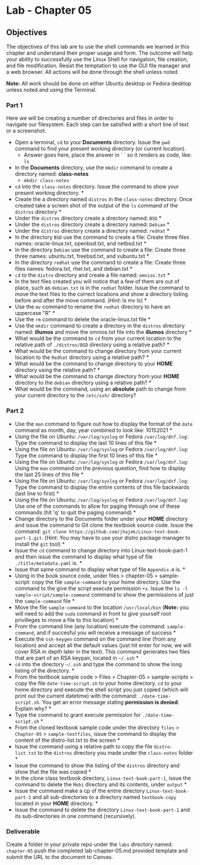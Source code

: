 # Lab - Chapter 05

## Objectives 

The objectives of this lab are to use the shell commands we learned in this chapter and understand their proper usage and form. The outcome will help your ability to successfully use the Linux Shell for navigation, file creation, and file modification. Resist the temptation to use the GUI file manager and a web browser. All actions will be done through the shell unless noted.  

**Note:** All work should be done on either Ubuntu desktop or Fedora desktop unless noted and using the Terminal.

### Part 1

Here we will be creating a number of directories and files in order to navigate our filesystem. Each step can be satisfied with a short line of text or a screenshot.

* Open a terminal, `cd` to your **Documents** directory. Issue the `pwd` command to find your present working directory (or current location).
  * Answer goes here, place the answer in \` \` so it renders as code, like: `ls`
* In the **Documents** directory, use the `mkdir` command to create a directory named: **class-notes**
  * `mkdir class-notes`
* `cd` into the `class-notes` directory. Issue the command to show your present working directory.
  * 
* Create the a directory named `distros` in the `class-notes` directory. Once created take a screen shot of the output of the `ls` command of the `distros` directory
  * 
* Under the `distros` directory create a directory named: `BSD`
  * 
* Under the `distros` directory create a directory named: `Debian`
  * 
* Under the `distros` directory create a directory named: `redhat`
  * 
* In the directory `BSD` use the command to create a file: Create three files names: oracle-linux.txt, openbsd.txt, and netbsd.txt
  * 
* In the directory `Debian` use the command to create a file: Create three three names: ubuntu.txt, freebsd.txt, and xubuntu.txt
  * 
* In the directory `redhat` use the command to create a file: Create three files names: fedora.txt, rhel.txt, and debian.txt
  * 
* `cd` to the `distro` directory and create a file named: `omnios.txt`
  * 
* In the text files created you will notice that a few of them are out of place, such as `debian.txt` is in the `redhat` folder. Issue the command to move the text files to the correct locations and show a directory listing before and after the move command.  (*Hint*: ls mv ls)
  * 
* Use the `mv` command to rename the `redhat` directory to have an uppercase "R"
  * 
* Use the `rm` command to delete the oracle-linux.txt file
  * 
* Use the `mkdir` command to create a directory in the `distros` directory named: **illumos** and move the omnios.txt file into the **illumos** directory
  * 
* What would be the command to `cd` from your current location to the relative path of `./distros/BSD` directory using a relative path?
  * 
* What would be the command to change directory from your current location to the `Redhat` directory using a relative path?
  * 
* What would be the command to change directory to your **HOME** directory using the relative path?
  * 
* What would be the command to change directory from your **HOME** directory to the `debian` directory using a relative path? 
  * 
* What would be the command, using an **absolute** path to change from your current directory to the `/etc/ssh/` directory?

### Part 2

* Use the `man` command to figure out how to display the format of the `date` command as month, day, year combined to look like: 10152021
  * 
* Using the file on Ubuntu: `/var/log/syslog` or Fedora `/var/log/dnf.log`:  Type the command to display the last 10 lines of this file
  * 
* Using the file on Ubuntu: `/var/log/syslog` or Fedora `/var/log/dnf.log`:  Type the command to display the first 10 lines of this file
  * 
* Using the file on Ubuntu: `/var/log/syslog` or Fedora `/var/log/dnf.log`:  Using the `man` command on the previous question, find how to display the last 25 lines of this file
  * 
* Using the file on Ubuntu: `/var/log/syslog` or Fedora `/var/log/dnf.log`:  Type the command to display the entire contents of this file backwards (last line to first)
  * 
* Using the file on Ubuntu: `/var/log/syslog` or Fedora `/var/log/dnf.log`:  Use one of the commands to allow for paging through one of these commands (hit 'q' to quit the paging command)
  * 
* Change directory to the Documents folder under your **HOME** directory and issue the command to Git clone the textbook source code. Issue the command: `git clone https://github.com/jhajek/Linux-text-book-part-1.git`. (*Hint:* You may have to use your distro package manager to install the `git` tool)
  * 
* Issue the `cd` command to change directory into Linux-text-book-part-1 and then issue the command to display what type of file `./title/metadata.yaml` is.
  * 
* Issue that same command to display what type of file `Appendix-A` is.
  * 
* Using in the book source code, under files > chapter-05 > sample-script: copy the file `sample-command` to your home directory. Use the command to the give the script execute permission `+x`.  Issue the `ls -l sample-script/sample-command` command to show the permissions of just the `sample-command` file
  * 
* Move the file `sample-command` to the location `/usr/local/bin` (**Note:** you will need to add the `sudo` command in front to give yourself root privilleges to move a file to this location)
  * 
* From the command line (any location) execute the command: `sample-command`, and if succesful you will receive a message of success
  * 
* Execute the `ssh-keygen` command on the command line (from any location) and accept all the default values (just hit enter for now, we will cover RSA in depth later in the text). This command generates two files that are part of an RSA keypair, located in `~/.ssh`
  * 
* `cd` into the directory `~/.ssh` and type the command to show the long listing of the directory.
  * 
* From the textbook sample code > Files > Chapter-05 > sample-scripts > copy the file `date-time-script.sh` to your home directory.  `cd` to your home directory and execute the shell script you just copied (which will print out the current datetime) with the command: `./date-time-script.sh`.  You get an error message stating **permission is denied**: Explain why?
  * 
* Type the command to grant execute permission for `./date-time-script.sh`
  * 
* From the cloned textbook sample code under the directory `files` > `Chapter-05` > `sample-textfiles`, issue the command to display the content of the distro-list.txt to the screen
  * 
* Issue the command using a relative path to copy the file `distro-list.txt` to the `distros` directory you made under the `class-notes` folder
  * 
* Issue the command to show the listing of the `distros` directory and show that the file was copied
  * 
* In the clone class textbook directory, `Linux-text-book-part-1`, issue the command to delete the `Mobi` directory and its contents, under `output`
  * 
* Issue the command make a cp of the entire directory `Linux-text-book-part-1` and all sub-directories to a directory named `textbook-copy` located in your **HOME** directory.
  * 
* Issue the command to delete the directory `Linux-text-book-part-1` and its sub-directories in one command (recursively).

### Deliverable

Create a folder in your private repo under the `labs` directory named: `chapter-05` push the completed lab-chapter-05.md provided template and submit the URL to the document to Canvas.

